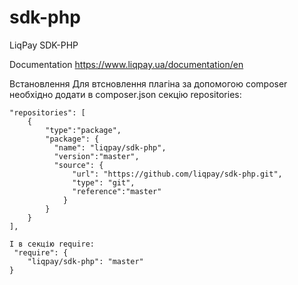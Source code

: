 sdk-php
=======

LiqPay SDK-PHP

Documentation https://www.liqpay.ua/documentation/en


Встановлення
Для втсновлення плагіна за допомогою composer необхідно додати в composer.json секцію repositories:
```
"repositories": [
    {
        "type":"package",
        "package": {
          "name": "liqpay/sdk-php",
          "version":"master",
          "source": {
              "url": "https://github.com/liqpay/sdk-php.git",
              "type": "git",
              "reference":"master"
            }
        }
    }
],

І в секцію require:
 "require": {
    "liqpay/sdk-php": "master"
}
